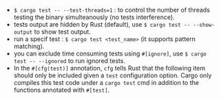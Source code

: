 - `$ cargo test -- --test-threads=1` : to control the number of threads testing the binary simulteanously (no tests interference).
- tests output are hidden by Rust (default), use `$ cargo test -- --show-output` to show test output.
- run a specif test : `$ cargo test <test_name>` (it supports pattern matching).
- you can exclude time consuming tests using `#[ignore]`, use `$ cargo test -- --ignored` to run ignored tests.
- In the `#[cfg(test)]` annotation, `cfg` tells Rust that the following item should only be included given a `test` configuration option. Cargo only compiles this test code under a `cargo test` cmd in addition to the functions annotated with `#[test]`.
